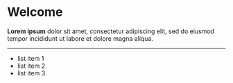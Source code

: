 # Welcome

**Lorem ipsum** dolor sit amet, consectetur adipiscing elit, sed do eiusmod tempor incididunt ut labore et dolore magna aliqua.

 ----
 
 - list item 1
 - list item 2
 - list item 3